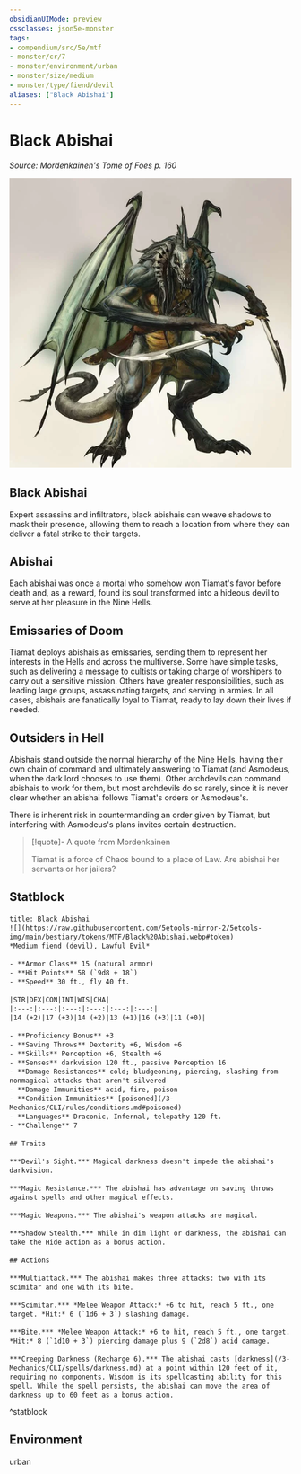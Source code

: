 ```yaml
---
obsidianUIMode: preview
cssclasses: json5e-monster
tags:
- compendium/src/5e/mtf
- monster/cr/7
- monster/environment/urban
- monster/size/medium
- monster/type/fiend/devil
aliases: ["Black Abishai"]
---
```

# Black Abishai
*Source: Mordenkainen's Tome of Foes p. 160*  

![](https://raw.githubusercontent.com/5etools-mirror-2/5etools-img/main/bestiary/MTF/Black%20Abishai.webp#right)  
## Black Abishai

Expert assassins and infiltrators, black abishais can weave shadows to mask their presence, allowing them to reach a location from where they can deliver a fatal strike to their targets.

## Abishai

Each abishai was once a mortal who somehow won Tiamat's favor before death and, as a reward, found its soul transformed into a hideous devil to serve at her pleasure in the Nine Hells.

## Emissaries of Doom

Tiamat deploys abishais as emissaries, sending them to represent her interests in the Hells and across the multiverse. Some have simple tasks, such as delivering a message to cultists or taking charge of worshipers to carry out a sensitive mission. Others have greater responsibilities, such as leading large groups, assassinating targets, and serving in armies. In all cases, abishais are fanatically loyal to Tiamat, ready to lay down their lives if needed.

## Outsiders in Hell

Abishais stand outside the normal hierarchy of the Nine Hells, having their own chain of command and ultimately answering to Tiamat (and Asmodeus, when the dark lord chooses to use them). Other archdevils can command abishais to work for them, but most archdevils do so rarely, since it is never clear whether an abishai follows Tiamat's orders or Asmodeus's.

There is inherent risk in countermanding an order given by Tiamat, but interfering with Asmodeus's plans invites certain destruction.

> [!quote]- A quote from Mordenkainen  
> 
> Tiamat is a force of Chaos bound to a place of Law. Are abishai her servants or her jailers?



## Statblock

```ad-statblock
title: Black Abishai
![](https://raw.githubusercontent.com/5etools-mirror-2/5etools-img/main/bestiary/tokens/MTF/Black%20Abishai.webp#token)
*Medium fiend (devil), Lawful Evil*

- **Armor Class** 15 (natural armor)
- **Hit Points** 58 (`9d8 + 18`) 
- **Speed** 30 ft., fly 40 ft.

|STR|DEX|CON|INT|WIS|CHA|
|:---:|:---:|:---:|:---:|:---:|:---:|
|14 (+2)|17 (+3)|14 (+2)|13 (+1)|16 (+3)|11 (+0)|

- **Proficiency Bonus** +3
- **Saving Throws** Dexterity +6, Wisdom +6
- **Skills** Perception +6, Stealth +6
- **Senses** darkvision 120 ft., passive Perception 16
- **Damage Resistances** cold; bludgeoning, piercing, slashing from nonmagical attacks that aren't silvered
- **Damage Immunities** acid, fire, poison
- **Condition Immunities** [poisoned](/3-Mechanics/CLI/rules/conditions.md#poisoned)
- **Languages** Draconic, Infernal, telepathy 120 ft.
- **Challenge** 7

## Traits

***Devil's Sight.*** Magical darkness doesn't impede the abishai's darkvision.

***Magic Resistance.*** The abishai has advantage on saving throws against spells and other magical effects.

***Magic Weapons.*** The abishai's weapon attacks are magical.

***Shadow Stealth.*** While in dim light or darkness, the abishai can take the Hide action as a bonus action.

## Actions

***Multiattack.*** The abishai makes three attacks: two with its scimitar and one with its bite.

***Scimitar.*** *Melee Weapon Attack:* +6 to hit, reach 5 ft., one target. *Hit:* 6 (`1d6 + 3`) slashing damage.

***Bite.*** *Melee Weapon Attack:* +6 to hit, reach 5 ft., one target. *Hit:* 8 (`1d10 + 3`) piercing damage plus 9 (`2d8`) acid damage.

***Creeping Darkness (Recharge 6).*** The abishai casts [darkness](/3-Mechanics/CLI/spells/darkness.md) at a point within 120 feet of it, requiring no components. Wisdom is its spellcasting ability for this spell. While the spell persists, the abishai can move the area of darkness up to 60 feet as a bonus action.
```
^statblock

## Environment

urban